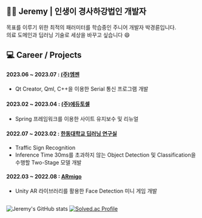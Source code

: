 ## 👨‍💻 Jeremy | 인생이 경사하강법인 개발자

목표를 이루기 위한 최적의 패러미터를 학습중인 주니어 개발자 박경륜입니다.  
의료 도메인과 딥러닝 기술로 세상을 바꾸고 싶습니다 😄
  
  
<!--
**Jeremy-0204/Jeremy-0204** is a ✨ _special_ ✨ repository because its `README.md` (this file) appears on your GitHub profile.

Here are some ideas to get you started:

- 🔭 I’m currently working on ...
- 🌱 I’m currently learning ...
- 👯 I’m looking to collaborate on ...
- 🤔 I’m looking for help with ...
- 💬 Ask me about ...
- 📫 How to reach me: ...
- 😄 Pronouns: ...
- ⚡ Fun fact: ...
-->


## 💻 Career / Projects  
#### 2023.06 ~ 2023.07 : [(주)엠젠](http://m-gen.co.kr/)
- Qt Creator, Qml, C++을 이용한 Serial 통신 프로그램 개발

#### 2023.02 ~ 2023.04 : [(주)에듀토셀](https://tosel.org/)
- Spring 프레임워크를 이용한 사이트 유지보수 및 리뉴얼  

#### 2022.07 ~ 2023.02 : [한동대학교 딥러닝 연구실](http://deeplearning.handong.edu/)
- Traffic Sign Recognition  
- Inference Time 30ms를 초과하지 않는 Object Detection 및 Classification을 수행할 Two-Stage 모델 개발

#### 2022.03 ~ 2022.08 : [ARmigo](https://github.com/Team-Armigo/TEAM_Armigo)  
- Unity AR 라이브러리를 활용한 Face Detection 미니 게임 개발


##
![Jeremy's GitHub stats](https://github-readme-stats.vercel.app/api?username=Jeremy-0204&show_icons=true&theme=onedark)
[![Solved.ac Profile](http://mazassumnida.wtf/api/v2/generate_badge?boj=jeremy0204)](https://solved.ac/jeremy0204)
